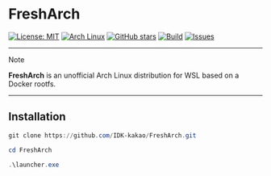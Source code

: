 # FreshArch

[![License: MIT](https://img.shields.io/badge/License-MIT-green.svg)](LICENSE)
[![Arch Linux](https://img.shields.io/badge/Arch-Linux-blue?logo=archlinux)](https://www.archlinux.org/)
[![GitHub stars](https://img.shields.io/github/stars/IDK-kakao/FreshArch?style=social)](https://github.com/IDK-kakao/FreshArch/stargazers)
[![Build](https://img.shields.io/badge/build-passing-success?logo=githubactions&logoColor=white)](https://github.com/IDK-kakao/FreshArch/actions)
[![Issues](https://img.shields.io/github/issues/IDK-kakao/FreshArch?color=violet)](https://github.com/IDK-kakao/FreshArch/issues)

---

> [!NOTE]
> **FreshArch** is an unofficial Arch Linux distribution for WSL based on a Docker rootfs.  

---
## Installation

```powershell
git clone https://github.com/IDK-kakao/FreshArch.git
```
```powershell
cd FreshArch
```
```powershell
.\launcher.exe
```
